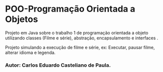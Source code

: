 # POO-Programação Orientada a Objetos

Projeto em Java sobre o trabalho 1 de programação orientada a objeto utilizando classes (Filme e série), abstração, encapsulamento e interfaces .

Projeto simulando a execução de filme e série, ex: Executar, pausar filme, alterar idioma e legenda.


### Autor: Carlos Eduardo Casteliano de Paula.